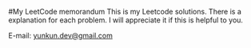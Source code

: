 #My LeetCode memorandum
This is my Leetcode solutions. There is a explanation for each problem.
I will appreciate it if this is helpful to you.

E-mail: yunkun.dev@gmail.com

